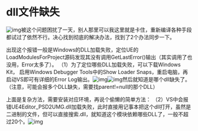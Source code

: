 # dll文件缺失



![img](C:/Users/dionysoslai/Documents/WXWork/1688850576066668/Cache/Image/2021-04/企业微信截图_16177553178073.png)被这个问题困扰了一天，别人那里可以我这里就是卡住，重新编译各种手段都试过了依然不行。决心找到彻底的解决办法，找到了2个办法同步一下。

出现这个报错一般是Windows的DLL加载失败，定位UE的LoadModulesForProject源码发现其没有调用GetLastError()输出（其实调用了也没用，Error太多了）。
（1）为了定位哪些DLL加载失败，可以下载Windows Kit， 启用Windows Debugger Tools中的Show Loader Snaps，重启电脑，再启动VS即可有详细的Error Log输出。![img](C:/Users/dionysoslai/Documents/WXWork/1688850576066668/Cache/Image/2021-04/企业微信截图_16177557814716.png)![img](C:/Users/dionysoslai/Documents/WXWork/1688850576066668/Cache/Image/2021-04/企业微信截图_16177561744958.png)然后就知道是哪个dll缺失了。（注意，可能会报多个DLL缺失，需要找parent!=null的那个DLL）

上面是复杂方法，需要安装对应环境，再说个偷懒的简单方法：
（2）VS中会报错UE4Editor_PSD2UMG.dll加载失败，此时直接用记事本把这个dll打开，虽然是二进制的文件，但可以直接搜索.dll，就知道这个模块依赖哪些DLL了，一般不超过20个。![img](C:/Users/dionysoslai/Documents/WXWork/1688850576066668/Cache/Image/2021-04/企业微信截图_16177563913453.png)
